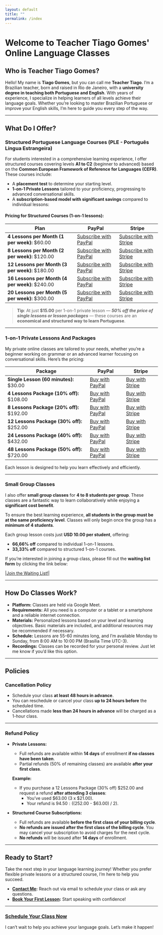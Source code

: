 ```yaml
---
layout: default
title: ""
permalink: /index
---
```

# Welcome to Teacher Tiago Gomes' Online Language Classes

## Who is Teacher Tiago Gomes?
Hello! My name is **Tiago Gomes**, but you can call me **Teacher Tiago**. I’m a Brazilian teacher, born and raised in Rio de Janeiro, with a **university degree in teaching both Portuguese and English**. With years of experience, I specialize in helping learners of all levels achieve their language goals. Whether you’re looking to master Brazilian Portuguese or improve your English skills, I’m here to guide you every step of the way.

---

## What Do I Offer?

### Structured Portuguese Language Courses (PLE - Português Língua Estrangeira)
For students interested in a comprehensive learning experience, I offer structured courses covering levels **A1 to C2** (beginner to advanced) based on the **Common European Framework of Reference for Languages (CEFR)**. These courses include:

- A **placement test** to determine your starting level.
- **1-on-1 Private Lessons** tailored to your proficiency, progressing to advanced conversational skills.
- A **subscription-based model with significant savings** compared to individual lessons:

#### Pricing for Structured Courses (1-on-1 lessons):

|Plan|PayPal|Stripe|
|---|---|---|
|**4 Lessons per Month (1 per week):** $60.00 | [Subscribe with PayPal](https://www.paypal.com/webapps/billing/plans/subscribe?plan_id=P-9CN04948JV6346900M6KGT3Q) | [Subscribe with Stripe](https://buy.stripe.com/aEUdQY6FS1Ld2aYbIO)|
|**8 Lessons per Month (2 per week):** $120.00 | [Subscribe with PayPal](https://www.paypal.com/webapps/billing/plans/subscribe?plan_id=P-9L3860615G169053GM6KGWDA) | [Subscribe with Stripe](https://buy.stripe.com/3cs7sA1ly4Xp3f2cMT)|
|**12 Lessons per Month (3 per week):** $180.00 | [Subscribe with PayPal](https://www.paypal.com/webapps/billing/plans/subscribe?plan_id=P-2E193837WT547012HM6KGXOI) | [Subscribe with Stripe](https://buy.stripe.com/14keV22pCblN6recMU)|
|**16 Lessons per Month (4 per week):** $240.00 | [Subscribe with PayPal](https://www.paypal.com/webapps/billing/plans/subscribe?plan_id=P-7MX42179E7832081GM6KG4OA) | [Subscribe with Stripe](https://buy.stripe.com/dR68wEaW8gG79Dq009)|
|**20 Lessons per Month (5 per week):** $300.00 | [Subscribe with PayPal](https://www.paypal.com/webapps/billing/plans/subscribe?plan_id=P-74M17201FX865612CM6KG5SI) | [Subscribe with Stripe](https://buy.stripe.com/dR6eV27JWcpR16U5ku)|

> **Tip**: At just **$15.00** per 1-on-1 private lesson — ***50% off the price of single lessons or lesson packages*** — these courses are an **economical and structured way to learn Portuguese**.

---

### 1-on-1 Private Lessons And Packages
My private online classes are tailored to your needs, whether you’re a beginner working on grammar or an advanced learner focusing on conversational skills. Here’s the pricing:

|Package|PayPal|Stripe|
|---|---|---|
|**Single Lesson (60 minutes):** $30.00 | [Buy with PayPal](https://www.paypal.com/ncp/payment/HQF8ZEDZSSKF8) | [Buy with Stripe](https://buy.stripe.com/bIY9AI1ly61t3f26oo)|
|**4 Lessons Package (10% off):** $108.00 | [Buy with PayPal](https://www.paypal.com/ncp/payment/HQF8ZEDZSSKF8) | [Buy with Stripe](https://buy.stripe.com/aEU6owggsfC33f2dQR)|
|**8 Lessons Package (20% off):** $192.00 | [Buy with PayPal](https://www.paypal.com/ncp/payment/HQF8ZEDZSSKF8) | [Buy with Stripe](https://buy.stripe.com/8wMdQY8O075x4j65km)|
|**12 Lessons Package (30% off):** $252.00 | [Buy with PayPal](https://www.paypal.com/ncp/payment/HQF8ZEDZSSKF8) | [Buy with Stripe](https://buy.stripe.com/8wM7sA8O0cpR8zm9AD)|
|**24 Lessons Package (40% off):** $432.00 | [Buy with PayPal](https://www.paypal.com/ncp/payment/HQF8ZEDZSSKF8) | [Buy with Stripe](https://buy.stripe.com/14k8wE3tGfC36re28c)|
|**48 Lessons Package (50% off):** $720.00 | [Buy with PayPal](https://www.paypal.com/ncp/payment/HQF8ZEDZSSKF8) | [Buy with Stripe](https://buy.stripe.com/7sIaEMggsahJbLyeUZ)|

Each lesson is designed to help you learn effectively and efficiently.

---

### Small Group Classes  

I also offer **small group classes** for **4 to 8 students per group**. These classes are a fantastic way to learn collaboratively while enjoying a **significant cost benefit**.  

To ensure the best learning experience, **all students in the group must be at the same proficiency level**. Classes will only begin once the group has a **minimum of 4 students**.  

Each group lesson costs just **USD 10.00 per student**, offering:
- **66,66% off** compared to individual 1-on-1 lessons.
- **33,33% off** compared to structured 1-on-1 courses.

If you’re interested in joining a group class, please fill out the **waiting list form** by clicking the link below:  

|[Join the Waiting List!](https://forms.gle/oo29Ykyyj7eKLCU89)|  

---

## How Do Classes Work?
- **Platform:** Classes are held via Google Meet.
- **Requirements:** All you need is a computer or a tablet or a smartphone and a reliable internet connection.
- **Materials:** Personalized lessons based on your level and learning objectives. Basic materials are included, and additional resources may be recommended if necessary.
- **Schedule:** Lessons are 55-60 minutes long, and I’m available Monday to Sunday, from 8:00 AM to 10:00 PM (Brasília Time UTC-3).
- **Recordings:** Classes can be recorded for your personal review. Just let me know if you’d like this option.

---

## Policies

### Cancellation Policy
- Schedule your class **at least 48 hours in advance**.
- You can reschedule or cancel your class **up to 24 hours before** the scheduled time.
- Cancellations made **less than 24 hours in advance** will be charged as a 1-hour class.

---

### Refund Policy
- **Private Lessons:**
  - Full refunds are available within **14 days** of enrollment **if no classes have been taken**.
  - Partial refunds (50% of remaining classes) are available **after your first class**.

  **Example:**
  - If you purchase a 12 Lessons Package (30% off) $252.00 and request a refund **after attending 3 classes**:
    - You’ve used $63.00 (3 x $21.00).
    - Your refund is $94.50: (($252.00 - $63.00) / 2).  

- **Structured Course Subscriptions:**
  - Full refunds are available **before the first class of your billing cycle**.
  - **No refunds are issued after the first class of the billing cycle**. You may cancel your subscription to avoid charges for the next cycle.
  - **No refunds** will be issued after **14 days** of enrollment.

---

## Ready to Start?
Take the next step in your language learning journey! Whether you prefer flexible private lessons or a structured course, I’m here to help you succeed.

- **[Contact Me](mailto:teachertiagosgomes@gmail.com):** Reach out via email to schedule your class or ask any questions.
- **[Book Your First Lesson](https://cal.com/teacher-tiago-gomes):** Start speaking with confidence!

---

### [Schedule Your Class Now](https://cal.com/teacher-tiago-gomes)

I can’t wait to help you achieve your language goals. Let’s make it happen!
